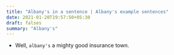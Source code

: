 ```yaml
---
title: "Albany's in a sentence | Albany's example sentences"
date: 2021-01-20T19:57:50+05:30
draft: falses
summary: "Albany's"
---
```

- Well, `albany's` a mighty good insurance town.
                 
